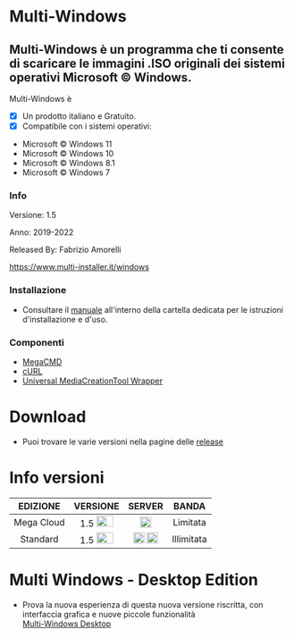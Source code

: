 # Multi-Windows
## Multi-Windows è un programma che ti consente di scaricare le immagini .ISO originali dei sistemi operativi Microsoft © Windows.

Multi-Windows è 

- [x] Un prodotto italiano e Gratuito.
- [x] Compatibile con i sistemi operativi:
- Microsoft © Windows 11
- Microsoft © Windows 10
- Microsoft © Windows 8.1
- Microsoft © Windows 7

### Info

Versione: 1.5

Anno: 2019-2022

Released By: Fabrizio Amorelli

https://www.multi-installer.it/windows

### Installazione
- Consultare il [manuale](manuali/Multi-Windows.pdf) all'interno della cartella dedicata per le istruzioni d'installazione e d'uso.

### Componenti
- [MegaCMD](https://mega.nz/cmd)
- [cURL](https://curl.haxx.se)
- [Universal MediaCreationTool Wrapper](https://github.com/AveYo/MediaCreationTool.bat)

# Download
- Puoi trovare le varie versioni nella pagine delle <a href="https://github.com/Fabrizio04/Multi-Windows/releases/">release</a>

# Info versioni

| EDIZIONE | VERSIONE | SERVER | BANDA |
|:-------:|:-------:|:-------:|:-------:|
| Mega Cloud | 1.5 <img src="https://multi-installer.it/img/new.gif" width="30" height="20"> | <img src="https://www.multi-installer.it/windows/ico/Mega.png" title="Mega Cloud" width="20" height="20" > | Limitata |
| Standard | 1.5 <img src="https://multi-installer.it/img/new.gif" width="30" height="20"> | <img src="https://www.multi-installer.it/windows/ico/Windows.png" title="Official Microsoft" width="20" height="20" > <img src="https://www.multi-installer.it/windows/ico/Multi.png" title="Multi Server" width="20" height="20" > | Illimitata |

# Multi Windows - Desktop Edition
- Prova la nuova esperienza di questa nuova versione riscritta, con interfaccia grafica e nuove piccole funzionalità<br>
[Multi-Windows Desktop](https://github.com/Fabrizio04/Multi-Windows-Desktop/)
